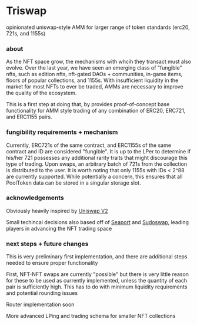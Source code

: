 # Triswap
opinionated uniswap-style AMM for larger range of token standards (erc20, 721s, and 1155s)

### about

As the NFT space grow, the mechanisms with whcih they transact must also evolve.
Over the last year, we have seen an emerging class of "fungible" nfts, such as
edition nfts, nft-gated DAOs + communities, in-game items, floors of popular
collections, and 1155s. With insufficient liquidity in the market for most
NFTs to ever be traded, AMMs are necessary to improve the quality of the ecosystem.

This is a first step at doing that, by provides proof-of-concept base functionality
for AMM style trading of any combination of ERC20, ERC721, and ERC1155 pairs.

### fungibility requirements + mechanism

Currently, ERC721s of the same contract, and ERC1155s of the same contract and ID
are considered "fungible". It is up to the LPer to determine if his/her 721 possesses
any additional rarity traits that might discourage this type of trading. Upon swaps,
an arbitrary batch of 721s from the collection is distributed to the user. It is worth
noting that only 1155s with IDs < 2^88 are currently supported. While potentially a
concern, this ensures that all PoolToken data can be stored in a singular storage slot.


### acknowledgements

Obviously heavily inspired by [Uniswap V2](https://github.com/Uniswap/v2-core)

Small techincal decisions also based off of [Seaport](https://github.com/ProjectOpenSea/seaport) and [Sudoswap](https://github.com/sudoswap/lssvm), leading players in advancing the NFT trading space


### next steps + future changes

This is very preliminary first implementation, and there are additional steps
needed to ensure proper functionality

First, NFT-NFT swaps are currently "possible" but there is very little reason
for these to be used as currently implemented, unless the quantity of each pair
is sufficiently high. This has to do with minimum liquidity requirements and
potential rounding issues

Router implementation soon

More advanced LPing and trading schema for smaller NFT collections
